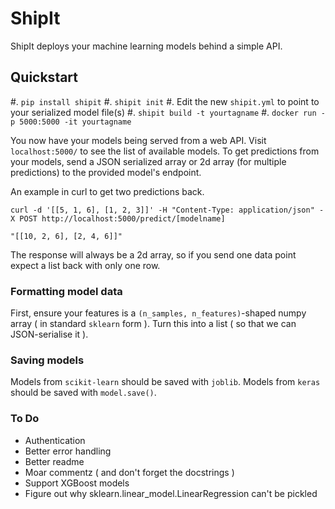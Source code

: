 # ShipIt

ShipIt deploys your machine learning models behind a simple API.

## Quickstart

#. `pip install shipit`
#. `shipit init`
#. Edit the new `shipit.yml` to point to your serialized model file(s)
#. `shipit build -t yourtagname`
#. `docker run -p 5000:5000 -it yourtagname`

You now have your models being served from a web API. Visit `localhost:5000/` to see the list of available models. To get predictions from your models, send a JSON serialized array or 2d array (for multiple predictions) to the provided model's endpoint.

An example in curl to get two predictions back.

```
curl -d '[[5, 1, 6], [1, 2, 3]]' -H "Content-Type: application/json" -X POST http://localhost:5000/predict/[modelname]

"[[10, 2, 6], [2, 4, 6]]"
```

The response will always be a 2d array, so if you send one data point expect a list back with only one row.

### Formatting model data

First, ensure your features is a `(n_samples, n_features)`-shaped numpy array ( in standard `sklearn` form ). Turn this into a list ( so that we can JSON-serialise it ). 

### Saving models

Models from `scikit-learn` should be saved with `joblib`. Models from `keras` should be saved with `model.save()`. 

### To Do

- Authentication
- Better error handling
- Better readme
- Moar commentz ( and don't forget the docstrings )
- Support XGBoost models
- Figure out why sklearn.linear_model.LinearRegression can't be pickled